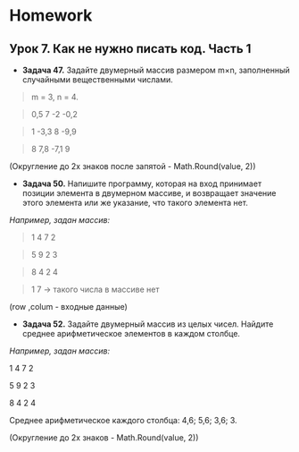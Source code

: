 # Homework
## Урок 7. Как не нужно писать код. Часть 1

* **Задача 47.** Задайте двумерный массив размером m×n, заполненный случайными вещественными числами.

>m = 3, n = 4.

>0,5 7 -2 -0,2

>1 -3,3 8 -9,9

>8 7,8 -7,1 9

(Округление до 2х знаков после запятой - Math.Round(value, 2))

* **Задача 50.** Напишите программу, которая на вход принимает позиции элемента в двумерном массиве, и возвращает значение этого элемента или же указание, что такого элемента нет.

*Например, задан массив:*

>1 4 7 2

>5 9 2 3

>8 4 2 4

>1 7 -> такого числа в массиве нет

(row ,colum - входные данные)

* **Задача 52.** Задайте двумерный массив из целых чисел. Найдите среднее арифметическое элементов в каждом столбце.

*Например, задан массив:*

1 4 7 2

5 9 2 3

8 4 2 4

Среднее арифметическое каждого столбца: 4,6; 5,6; 3,6; 3.

(Округление до 2х знаков - Math.Round(value, 2))